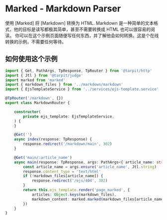 Marked - Markdown Parser
========================

使用 [Marked] 将 [Markdown] 转换为 HTML.
Markdown 是一种简单的文本格式，他的目标是读写都极其简单，甚至不需要转换成 HTML 也可以很容易的阅读。
你可以在这个示例页面随便写任何东西，并了解他会如何转换。这是个在线转换的示例，不需要任何等待。

如何使用这个示例
-------------------

```typescript
import { Get, PathArgs, TpResponse, TpRouter } from '@tarpit/http'
import { Jtl } from '@tarpit/judge'
import marked from 'marked'
import { markdown_files } from '../markdown/markdown'
import { EjsTemplateService } from '../services/ejs-template.service'

@TpRouter('/markdown', {})
export class MarkdownRouter {

    constructor(
        private ejs_template: EjsTemplateService,
    ) {
    }

    @Get('')
    async index(response: TpResponse) {
        response.redirect('/markdown/main', 302)
    }

    @Get('main/:article_name')
    async main(response: TpResponse, args: PathArgs<{ article_name: string }>) {
        const article_name = args.ensure('article_name', Jtl.string)
        response.content_type = 'text/html'
        if (!markdown_files[article_name]) {
            response.redirect('/ejs/404', 302)
        }
        return this.ejs_template.render('page_marked', {
            articles: Object.keys(markdown_files),
            markdown_content: marked.marked(markdown_files[article_name])
        })
    }
}

```

